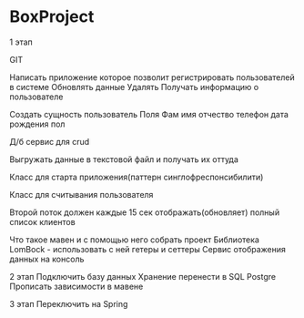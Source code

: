 # BoxProject
1 этап

GIT

Написать приложение которое позволит регистрировать пользователей в системе
Обновлять данные
Удалять
Получать информацию о пользователе

Создать сущность пользователь
Поля
Фам имя отчество телефон дата рождения пол

Д/б сервис для crud

Выгружать данные в текстовой файл и получать их оттуда

Класс для старта  приложения(паттерн синглофреспонсибилити)

Класс для считывания пользователя

Второй поток должен каждые 15 сек отображать(обновляет) полный список клиентов

Что такое мавен и с помощью него собрать проект
Библиотека LomBock - использовать с ней гетеры и сеттеры
Сервис отображения данных на консоль

2 этап
Подключить базу данных
Хранение перенести в SQL Postgre
Прописать зависимости в мавене

3 этап
Переключить на Spring
